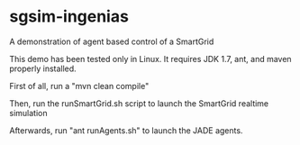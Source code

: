 # sgsim-ingenias
A demonstration of agent based control of a SmartGrid

This demo has been tested only in Linux. It requires JDK 1.7, ant, and maven properly installed. 

First of all, run a "mvn clean compile"

Then, run the runSmartGrid.sh script to launch the SmartGrid realtime simulation

Afterwards, run "ant runAgents.sh" to launch the JADE agents.


